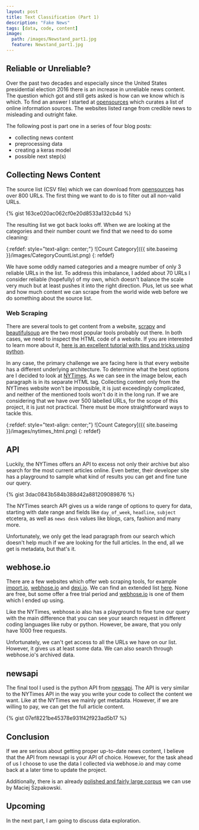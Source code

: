 ```yaml
---
layout: post
title: Text Classification (Part 1)
description: "Fake News"
tags: [data, code, content]
image:
  path: /images/Newstand_part1.jpg
  feature: Newstand_part1.jpg
---
```


## Reliable or Unreliable?

Over the past two decades and especially since the United States presidential election 2016 there is an increase in unreliable news content. The question which got and still gets asked is how can we know which is which. To find an answer I started at [opensources](http://www.opensources.co/) which curates a list of online information sources. The websites listed range from credible news to misleading and outright fake.

The following post is part one in a series of four blog posts:
- collecting news content
- preprocessing data
- creating a keras model
- possible next step(s)

## Collecting News Content

The source list (CSV file) which we can download from [opensources](http://www.opensources.co/)  has over 800 URLs. The first thing we want to do is to filter out all non-valid URLs.

{% gist 163ce020ac062cf0e20d8533a132cb4d %}

The resulting list we got back looks off. When we are looking at the categories and their number count we find that we need to do some cleaning:

{:refdef: style="text-align: center;"}
![Count Category]({{ site.baseimg }}/images/CategoryCountList.png)
{: refdef}

We have some oddly named categories and a meagre number of only 3 reliable URLs in the list. To address this imbalance, I added about 70 URLs I consider reliable (hopefully) of my own, which doesn't balance the scale very much but at least pushes it into the right direction. Plus, let us see what and how much content we can scrape from the world wide web before we do something about the source list.

### Web Scraping

There are several tools to get content from a website, [scrapy](https://scrapy.org/) and [beautifulsoup](https://www.crummy.com/software/BeautifulSoup/) are the two most popular tools probably out there. In both cases, we need to inspect the HTML code of a website. If you are interested to learn more about it, [here is an excellent tutorial with tips and tricks using python](https://hackernoon.com/web-scraping-tutorial-with-python-tips-and-tricks-db070e70e071).

In any case, the primary challenge we are facing here is that every website has a different underlying architecture. To determine what the best options are I decided to look at [NYTimes](https://www.nytimes.com/). As we can see in the image below, each paragraph is in its separate HTML tag. Collecting content only from the NYTimes website won't be impossible, it is just exceedingly complicated, and neither of the mentioned tools won't do it in the long run. If we are considering that we have over 500 labelled URLs, for the scope of this project, it is just not practical. There must be more straightforward ways to tackle this.

{:refdef: style="text-align: center;"}
![Count Category]({{ site.baseimg }}/images/nytimes_html.png)
{: refdef}

## API

Luckily, the NYTimes offers an API to excess not only their archive but also search for the most current articles online. Even better, their developer site has a playground to sample what kind of results you can get and fine tune our query.

{% gist 3dac0843b584b388d42a881209089876 %}

The NYTimes search API gives us a wide range of options to query for data, starting with date range and fields like `day_of_week`, `headline`, `subject` etcetera, as well as `news desk` values like blogs, cars, fashion and many more.

Unfortunately, we only get the lead paragraph from our search which doesn't help much if we are looking for the full articles. In the end, all we get is metadata, but that's it.

## webhose.io

There are a few websites which offer web scraping tools, for example [import.io](https://www.import.io/), [webhose.io](https://www.webhose.io/) and [dexi.io](https://dexi.io/). We can find an extended list [here](https://www.hongkiat.com/blog/web-scraping-tools/). None are free, but some offer a free trial period and [webhose.io](https://www.webhose.io/) is one of them which I ended up using.

Like the NYTimes, webhose.io also has a playground to fine tune our query with the main difference that you can see your search request in different coding languages like ruby or python. However, be aware, that you only have 1000 free requests.

Unfortunately, we can't get access to all the URLs we have on our list. However, it gives us at least some data. We can also search through webhose.io's archived data.

## newsapi

The final tool I used is the python API from [newsapi](https://newsapi.org/). The API is very similar to the NYTimes API in the way you write your code to collect the content we want. Like at the NYTimes we mainly get metadata. However, if we are willing to pay, we can get the full article content.

{% gist 07ef8221be45378e931f42f923ad5b17 %}

## Conclusion

If we are serious about getting proper up-to-date news content, I  believe that the API from newsapi is your API of choice. However, for the task ahead of us I choose to use the data I collected via webhose.io and may come back at a later time to update the project.

Additionally, there is an already [polished and fairly large corpus](https://github.com/several27/FakeNewsCorpus) we can use by Maciej Szpakowski.

## Upcoming

In the next part, I am going to discuss data exploration.
